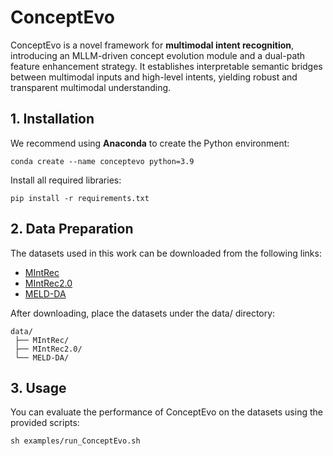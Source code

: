 # ConceptEvo

ConceptEvo is a novel framework for **multimodal intent recognition**, introducing an MLLM-driven concept evolution module and a dual-path feature enhancement strategy. It establishes interpretable semantic bridges between multimodal inputs and high-level intents, yielding robust and transparent multimodal understanding.

## 1. Installation

We recommend using **Anaconda** to create the Python environment:

```
conda create --name conceptevo python=3.9
```

Install all required libraries:

```
pip install -r requirements.txt
```



## 2. Data Preparation

The datasets used in this work can be downloaded from the following links:

- [MIntRec](https://drive.google.com/file/d/16f1SOamp_hRuqRqH37eophnSQr1Dl2_w/view?usp=sharing)
- [MIntRec2.0](https://drive.google.com/drive/folders/1W-z8kMOA1TaB3pE4rk4ZpkBQLvODMQ_Y?usp=sharing)
- [MELD-DA](https://drive.google.com/file/d/1Pn-Tqok36goVdJtuxzx4fsEP0aVjeKRb/view?usp=sharing)

After downloading, place the datasets under the data/ directory:

```
data/
 ├── MIntRec/
 ├── MIntRec2.0/
 └── MELD-DA/
```



## 3. Usage

You can evaluate the performance of ConceptEvo on the datasets using the provided scripts:

```
sh examples/run_ConceptEvo.sh
```